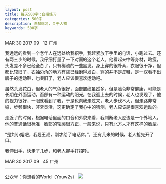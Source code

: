 ```yaml
---
layout: post
title: 每天500字：白描练习
categories: 500字
description: 白描练习，关于人物
keywords: 500字
---
```


MAR 30 2017  09：12 广州

我远远的看到一个老年人在远处给我招手，我赶紧放下手里的电话，小跑过去。还有两三步的时候，我仔细打量了一下对面的这个老人。他看起来中等身材，略瘦，头发差不多已经全白了，只有稀疏的一些黑发。身上穿的很朴素，衣服很干净，但都比较旧了，衣袖边角的地方有些已经磨得发白，穿的并不是皮鞋，是一双看不出牌子的运动鞋，也很旧了，老人应该很喜欢运动吧。

虽然头发花白，但老人的气色很好，面部皱纹虽然多，但是脸色非常健康，可能是长期在外面运动，面部有一种运动的阳光。在我迎上去的时候，老人也发现了，他的视力很好，一眼就看到了我，于是也向我走过来，老人步伐不大，但走路非常稳，步频很快，非常灵活，这更确定了我心中的猜测，老人应该是很喜欢运动的。

走近了的时候，根据电话里面的口音和外貌来看，我判断老人应该是一个外地人，他的普通话很标准，脸部的轮廓很方正，一般来说，只有北方人才有这样的脸型。

“是刘小姐吧，我是王叔，刚才给了电话你。”，还有几米的时候，老人抢先开了口。

我伸出手，快走了几步，和老人握手打招呼。

MAR 30 2017  09：45 广州

---- 
公众号：你想看的World（Youw2s）
![][image-1]

[image-1]:	http://upload-images.jianshu.io/upload_images/3342594-dca1f89eba3e50ca.jpg?imageMogr2/auto-orient/strip%7CimageView2/2/w/1240